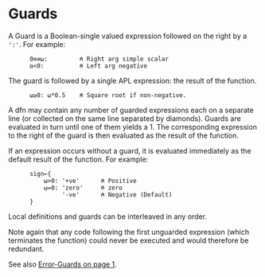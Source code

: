 # Guards

A Guard is a Boolean-single valued expression followed on the right by a `':'`. For example:
```apl
      0≡≡⍵:         ⍝ Right arg simple scalar
      ⍺<0:          ⍝ Left arg negative
```

The guard is followed by a single APL expression: the result of the function.
```apl
      ⍵≥0: ⍵*0.5    ⍝ Square root if non-negative.
```

A dfn may contain any number of guarded expressions each on a separate line (or collected on the same line separated by diamonds). Guards are evaluated in turn until one of them yields a 1. The corresponding expression to the right of the guard is then evaluated as the result of the function.

If an expression occurs without a guard, it is evaluated immediately as the default result of the function. For example:
```apl
      sign←{   
          ⍵>0: '+ve'      ⍝ Positive
          ⍵=0: 'zero'     ⍝ zero
               '-ve'      ⍝ Negative (Default)
      }
```

Local definitions and guards can be interleaved in any order.

Note again that any code following the first unguarded expression (which terminates the function) could never be executed and would therefore be redundant.

See also [Error-Guards on page 1](error-guards.md).
